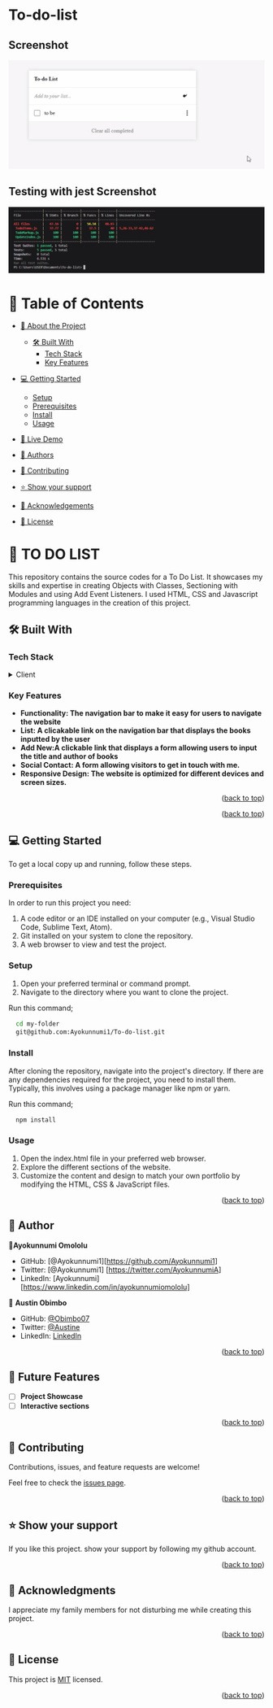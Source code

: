 # To-do-list
## Screenshot

<img src="./images/Screenshot 2023-08-25 at 15.28.28.png">

## Testing with jest Screenshot

<img src="./images/Screenshot 2023-08-25 at 15.27.47.png">

# 📗 Table of Contents

- [📖 About the Project](#about-project)
  - [🛠 Built With](#built-with)
    - [Tech Stack](#tech-stack)
    - [Key Features](#key-features)
- [💻 Getting Started](#getting-started)

  - [Setup](#setup)
  - [Prerequisites](#prerequisites)
  - [Install](#install)
  - [Usage](#usage)

- [🚀 Live Demo](#live-demo)
- [👥 Authors](#authors)
- [🤝 Contributing](#contributing)
- [⭐️ Show your support](#support)
- [🙏 Acknowledgements](#acknowledgements)
- [📝 License](#license)

# 📖 <a name="about-project">TO DO LIST</a>

This repository contains the source codes for a To Do List. It showcases my skills and expertise in creating Objects with Classes, Sectioning with Modules and using Add Event Listeners. I used HTML, CSS and Javascript programming languages in the creation of this project.

## 🛠 Built With <a name="built-with"></a>

### Tech Stack <a name="tech-stack"></a>

<details>
  <summary>Client</summary>
  <ul>
    <li><a href="https://html.com/">HTML</a></li>
    <li><a href="https://www.css3.com/">CSS</a></li>
    <li><a href="https://www.javascript.com/">JavaScript</a></li>

  </ul>
</details>

### Key Features <a name="key-features"></a>

- **Functionality: The navigation bar to make it easy for users to navigate the website**
- **List: A clicakable link on the navigation bar that displays the books inputted by the user**
- **Add New:A clickable link that displays a form allowing users to input the title and author of books**
- **Social Contact: A form allowing visitors to get in touch with me.**
- **Responsive Design: The website is optimized for different devices and screen sizes.**

<p align="right">(<a href="#readme-top">back to top</a>)</p>


<p align="right">(<a href="#readme-top">back to top</a>)</p>

## 💻 Getting Started <a name="getting-started"></a>

To get a local copy up and running, follow these steps.

### Prerequisites

In order to run this project you need:

1. A code editor or an IDE installed on your computer (e.g., Visual Studio Code, Sublime Text, Atom).
2. Git installed on your system to clone the repository.
3. A web browser to view and test the project.

### Setup

1. Open your preferred terminal or command prompt.
2. Navigate to the directory where you want to clone the project.

Run this command;

```sh
  cd my-folder
  git@github.com:Ayokunnumi1/To-do-list.git
```

### Install

After cloning the repository, navigate into the project's directory. If there are any dependencies required for the project, you need to install them. Typically, this involves using a package manager like npm or yarn.

Run this command;

```sh
  npm install
```

### Usage

1. Open the index.html file in your preferred web browser.
2. Explore the different sections of the website.
3. Customize the content and design to match your own portfolio by modifying the HTML, CSS & JavaScript files.

<p align="right">(<a href="#readme-top">back to top</a>)</p>

## 👥 Author <a name="authors"></a>

👤**Ayokunnumi Omololu**

- GitHub: [@Ayokunnumi1][https://github.com/Ayokunnumi1]
- Twitter: [@Ayokunnumi1] [https://twitter.com/AyokunnumiA]
- LinkedIn: [Ayokunnumi] [https://www.linkedin.com/in/ayokunnumiomololu]

👤 **Austin Obimbo**

- GitHub: [@Obimbo07](https://github.com/Obimbo07)
- Twitter: [@Austine](https://twitter.com/austsine)
- LinkedIn: [LinkedIn](https://www.linkedin.com/in/austin-obimbo-9a613623a/)

 <p align="right">(<a href="#readme-top">back to top</a>)</p>

## 🔭 Future Features <a name="future-features"></a>

- [ ] **Project Showcase**
- [ ] **Interactive sections**

<p align="right">(<a href="#readme-top">back to top</a>)</p>


## 🤝 Contributing <a name="contributing"></a>

Contributions, issues, and feature requests are welcome!

Feel free to check the [issues page](https://github.com/Ayokunnumi1/Portfolio-setup-and-mobile-first/issues).

<p align="right">(<a href="#readme-top">back to top</a>)</p>


## ⭐️ Show your support <a name="support"></a>

If you like this project. show your support by following my github account.

<p align="right">(<a href="#readme-top">back to top</a>)</p>

## 🙏 Acknowledgments <a name="acknowledgements"></a>

I appreciate my family members for not disturbing me while creating this project.

<p align="right">(<a href="#readme-top">back to top</a>)</p>

## 📝 License <a name="license"></a>

This project is [MIT](/LICENSE) licensed.

<p align="right">(<a href="#readme-top">back to top</a>)</p>

